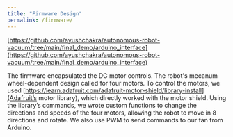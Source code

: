 ```yaml
---
title: "Firmware Design"
permalink: /firmware/
---
```


[https://github.com/ayushchakra/autonomous-robot-vacuum/tree/main/final_demo/arduino_interface](https://github.com/ayushchakra/autonomous-robot-vacuum/tree/main/final_demo/arduino_interface)

The firmware encapsulated the DC motor controls. The robot's mecanum wheel-dependent design called for four motors. To control the motors, we used [https://learn.adafruit.com/adafruit-motor-shield/library-install](Adafruit’s motor library), which directly worked with the motor shield. Using the library’s commands, we wrote custom functions to change the directions and speeds of the four motors, allowing the robot to move in 8 directions and rotate. We also use PWM to send commands to our fan from Arduino.

